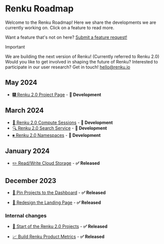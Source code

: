 # Renku Roadmap

Welcome to the Renku Roadmap! Here we share the developments we are currently working on. Click on a feature to read more.

Want a feature that's not on here? [Submit a feature request!](https://github.com/SwissDataScienceCenter/renku/issues/new/choose)

> [!IMPORTANT]
> We are building the next version of Renku! (Currently referred to Renku 2.0) Would you like to get involved in shaping the future of Renku? Interested to participate in our user research? Get in touch! hello@renku.io

## May 2024

- [🎆 Renku 2.0 Project Page](https://github.com/SwissDataScienceCenter/renku-design-docs/pull/38) - **👷 Development**

## March 2024

- [🤖 Renku 2.0 Compute Sessions](https://github.com/SwissDataScienceCenter/renku-design-docs/pull/35) - **👷 Development**
- [🔍 Renku 2.0 Search Service](https://github.com/SwissDataScienceCenter/renku-design-docs/pull/36) - **👷 Development**
- [⏹ Renku 2.0 Namespaces](https://github.com/SwissDataScienceCenter/renku-design-docs/pull/37) - **👷 Development**

## January 2024

- [✏️ Read/Write Cloud Storage](feature-pitches/007-read-write-cloud-storage/read-write-cloud-storage.md) - **✅ Released**

## December 2023

- [📌 Pin Projects to the Dashboard](feature-pitches/008-pin-to-dashboard/pin-to-dashboard.md) - **✅ Released**

- [🎨 Redesign the Landing Page](feature-pitches/009-redesign-landing-page/redesign-landing-page.md) - **✅ Released**

### Internal changes

- [🐸 Start of the Renku 2.0 Projects](feature-pitches/005-define-renku-native-projects-and-users/define-renku-native-projects-and-users.md) - **✅ Released**

- [📈 Build Renku Product Metrics](feature-pitches/006-first-product-metrics/first-product-metrics.md) - **✅ Released**
